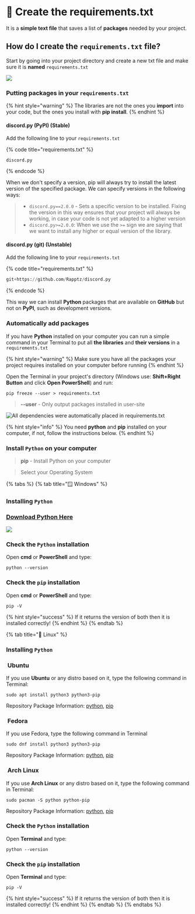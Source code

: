 # 📄 Create the requirements.txt

It is a **simple text file** that saves a list of **packages** needed by your project.

## How do I create the `requirements.txt` file?

Start by going into your project directory and create a new txt file and make sure it is **named** `requirements.txt`

![](../../../.gitbook/assets/create-requirements.png)

### Putting packages in your `requirements.txt`

{% hint style="warning" %}
The libraries are not the ones you **import** into your code, but the ones you install with **pip install**.
{% endhint %}

#### discord.py (PyPI) (Stable)

Add the following line to your `requirements.txt`

{% code title="requirements.txt" %}
```
discord.py
```
{% endcode %}

When we don't specify a version, pip will always try to install the latest version of the specified package. We can specify versions in the following ways:

> * `discord.py==2.0.0` - Sets a specific version to be installed. Fixing the version in this way ensures that your project will always be working, in case your code is not yet adapted to a higher version
> * `discord.py>=2.0.0`: When we use the `>=` sign we are saying that we want to install any higher or equal version of the library.

#### discord.py (git) (Unstable)

Add the following line to your `requirements.txt`

{% code title="requirements.txt" %}
```python
git+https://github.com/Rapptz/discord.py
```
{% endcode %}

This way we can install **Python** packages that are available on **GitHub** but not on **PyPI**, such as development versions.

### Automatically add packages

If you have **Python** installed on your computer you can run a simple command in your Terminal to put all **the libraries** and **their versions** in a `requirements.txt`

{% hint style="warning" %}
Make sure you have all the packages your project requires installed on your computer before running
{% endhint %}

Open the Terminal in your project's directory (Windows use: **Shift+Right Button** and click **Open PowerShell**) and run:

```
pip freeze --user > requirements.txt
```

> **--user** - Only output packages installed in user-site

![All dependencies were automatically placed in requirements.txt](../../../.gitbook/assets/pip.png)

{% hint style="info" %}
You need **python** and **pip** installed on your computer, if not, follow the instructions below.
{% endhint %}

### Install `Python` on your computer

> **pip** - Install Python on your computer

> Select your Operating System

{% tabs %}
{% tab title="🪟 Windows" %}
### Installing `Python`

### [Download Python Here](https://www.python.org/downloads/)

![](../../../.gitbook/assets/py-win-download.png)

### Check the `Python` installation

Open **cmd** or **PowerShell** and type:

```
python --version
```

### Check the `pip` installation

Open **cmd** or **PowerShell** and type:

```
pip -V
```

{% hint style="success" %}
If it returns the version of both then it is installed correctly!
{% endhint %}
{% endtab %}

{% tab title="🐧 Linux" %}
### Installing `Python`

### <img src="../../../.gitbook/assets/ubuntu.png" alt="" data-size="line"> Ubuntu

If you use **Ubuntu** or any distro based on it, type the following command in Terminal:

```
sudo apt install python3 python3-pip
```

Repository Package Information: [python](https://packages.ubuntu.com/search?suite=all\&section=all\&arch=any\&keywords=python3\&searchon=names), [pip](https://packages.ubuntu.com/search?suite=all\&section=all\&arch=any\&keywords=python3-pip\&searchon=names)

### <img src="../../../.gitbook/assets/fedora.png" alt="" data-size="line"> Fedora

If you use Fedora, type the following command in Terminal

```
sudo dnf install python3 python3-pip
```

Repository Package Information: [python](https://packages.fedoraproject.org/pkgs/python3.10/python3/), [pip](https://packages.fedoraproject.org/pkgs/python-pip/python3-pip/)

### <img src="../../../.gitbook/assets/arch.png" alt="" data-size="line"> Arch Linux

If you use **Arch Linux** or any distro based on it, type the following command in Terminal:

```
sudo pacman -S python python-pip
```

Repository Package Information: [python](https://archlinux.org/packages/core/x86\_64/python/), [pip](https://archlinux.org/packages/extra/any/python-pip/)

### Check the `Python` installation

Open **Terminal** and type:

```
python --version
```

### Check the `pip` installation

Open **Terminal** and type:

```
pip -V
```

{% hint style="success" %}
If it returns the version of both then it is installed correctly!
{% endhint %}
{% endtab %}
{% endtabs %}
